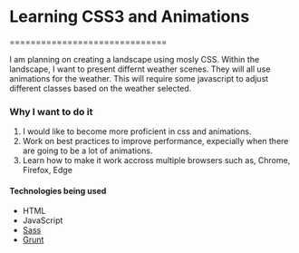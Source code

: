 # Learning CSS3 and Animations
==============================

I am planning on creating a landscape using mosly CSS. Within the landscape, I want to present differnt weather scenes. They will all use animations for the weather. This will require some javascript to adjust different classes based on the weather selected. 

### Why I want to do it

1. I would like to become more proficient in css and animations.
2. Work on best practices to improve performance, expecially when there are going to be a lot of animations. 
3. Learn how to make it work accross multiple browsers such as, Chrome, Firefox, Edge

#### Technologies being used
* HTML
* JavaScript
* [Sass](http://sass-lang.com/)
* [Grunt](http://gruntjs.com/)